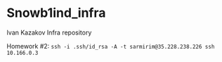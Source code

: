 # Snowb1ind_infra
Ivan Kazakov
Infra repository

Homework #2:
```ssh -i .ssh/id_rsa -A -t sarmirim@35.228.238.226 ssh 10.166.0.3 ```